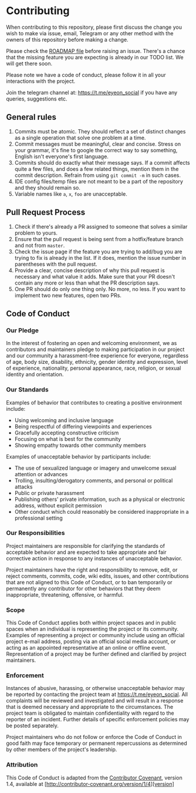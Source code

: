 # Contributing

When contributing to this repository, please first discuss the change you wish to make via issue,
email, Telegram or any other method with the owners of this repository before making a change. 

Please check the [ROADMAP file](https://github.com/eyeon/Fixture/blob/master/README.MD) before raising an issue. There's a chance that the missing feature you
are expecting is already in our TODO list. We will get there soon.

Please note we have a code of conduct, please follow it in all your interactions with the project.

Join the telegram channel at: https://t.me/eyeon_social if you have any queries, suggestions etc.

## General rules

1. Commits must be atomic. They should reflect a set of distinct changes as a single operation
   that solve one problem at a time.
2. Commit messages must be meaningful, clear and concise. Stress on your grammar, it's fine to 
   google the correct way to say something, English isn't everyone's first language.
3. Commits should do exactly what their message says. If a commit affects quite a few files, and 
   does a few related things, mention them in the commit description. Refrain from using `git commit -m` in such cases.
4. IDE config files/temp files are not meant to be a part of the repository and they should remain so.
5. Variable names like `a`, `x`, `foo` are unacceptable.
   
## Pull Request Process

1. Check if there's already a PR assigned to someone that solves a similar problem to yours.
2. Ensure that the pull request is being sent from a hotfix/feature branch and not from `master`.
3. Check the issue page if the feature you are trying to add/bug you are trying to fix is already in
   the list. If it does, mention the issue number in parentheses with the pull request.
4. Provide a clear, concise description of why this pull request is necessary and what value it adds.
   Make sure that your PR doesn't contain any more or less than what the PR description says.
5. One PR should do only one thing only. No more, no less. If you want to implement two new features,
   open two PRs.

## Code of Conduct

### Our Pledge

In the interest of fostering an open and welcoming environment, we as
contributors and maintainers pledge to making participation in our project and
our community a harassment-free experience for everyone, regardless of age, body
size, disability, ethnicity, gender identity and expression, level of experience,
nationality, personal appearance, race, religion, or sexual identity and
orientation.

### Our Standards

Examples of behavior that contributes to creating a positive environment
include:

* Using welcoming and inclusive language
* Being respectful of differing viewpoints and experiences
* Gracefully accepting constructive criticism
* Focusing on what is best for the community
* Showing empathy towards other community members

Examples of unacceptable behavior by participants include:

* The use of sexualized language or imagery and unwelcome sexual attention or
advances
* Trolling, insulting/derogatory comments, and personal or political attacks
* Public or private harassment
* Publishing others' private information, such as a physical or electronic
  address, without explicit permission
* Other conduct which could reasonably be considered inappropriate in a
  professional setting

### Our Responsibilities

Project maintainers are responsible for clarifying the standards of acceptable
behavior and are expected to take appropriate and fair corrective action in
response to any instances of unacceptable behavior.

Project maintainers have the right and responsibility to remove, edit, or
reject comments, commits, code, wiki edits, issues, and other contributions
that are not aligned to this Code of Conduct, or to ban temporarily or
permanently any contributor for other behaviors that they deem inappropriate,
threatening, offensive, or harmful.

### Scope

This Code of Conduct applies both within project spaces and in public spaces
when an individual is representing the project or its community. Examples of
representing a project or community include using an official project e-mail
address, posting via an official social media account, or acting as an appointed
representative at an online or offline event. Representation of a project may be
further defined and clarified by project maintainers.

### Enforcement

Instances of abusive, harassing, or otherwise unacceptable behavior may be
reported by contacting the project team at https://t.me/eyeon_social. All
complaints will be reviewed and investigated and will result in a response that
is deemed necessary and appropriate to the circumstances. The project team is
obligated to maintain confidentiality with regard to the reporter of an incident.
Further details of specific enforcement policies may be posted separately.

Project maintainers who do not follow or enforce the Code of Conduct in good
faith may face temporary or permanent repercussions as determined by other
members of the project's leadership.

### Attribution

This Code of Conduct is adapted from the [Contributor Covenant][homepage], version 1.4,
available at [http://contributor-covenant.org/version/1/4][version]

[homepage]: http://contributor-covenant.org
[version]: http://contributor-covenant.org/version/1/4/
